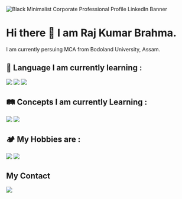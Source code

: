 ![Black Minimalist Corporate Professional Profile LinkedIn Banner](https://github.com/Rodhodbrahma/Rodhodbrahma/assets/134644348/41a00b75-8293-4ae9-8fb0-f19e89872d09)


# Hi there 👋 I am Raj Kumar Brahma.
I am currently persuing MCA from Bodoland University, Assam.

<!--
**Rodhodbrahma/Rodhodbrahma** is a ✨ _special_ ✨ repository because its `README.md` (this file) appears on your GitHub profile.

Here are some ideas to get you started:

- 🔭 I’m currently working on ...
- 🌱 I’m currently learning ...
- 👯 I’m looking to collaborate on ...
- 🤔 I’m looking for help with ...
- 💬 Ask me about ...
- 📫 How to reach me: ...
- 😄 Pronouns: ...
- ⚡ Fun fact: ...
-->
## 💾 Language I am currently learning :
<img src="https://img.shields.io/badge/Code-C/C++-blue">
<img src="https://img.shields.io/badge/Code-MySql-green">
<img src="https://img.shields.io/badge/Development-_HTML_CSS_JS-yellow">

## 🛤️ Concepts I am currently Learning :
<img src="https://img.shields.io/badge/Concept-OS-Green">
<img src="https://img.shields.io/badge/Concept-DSA-Orange">

## 🏕️ My Hobbies are :
<img src="https://img.shields.io/badge/Game-Chess-blue">
<img src="https://img.shields.io/badge/Music-Singing-Red">

## My Contact
<a herf="www.rodhodbrahma007@gmail.com"/><img src="https://img.shields.io/badge/Social-Gmail-orange"></a>
